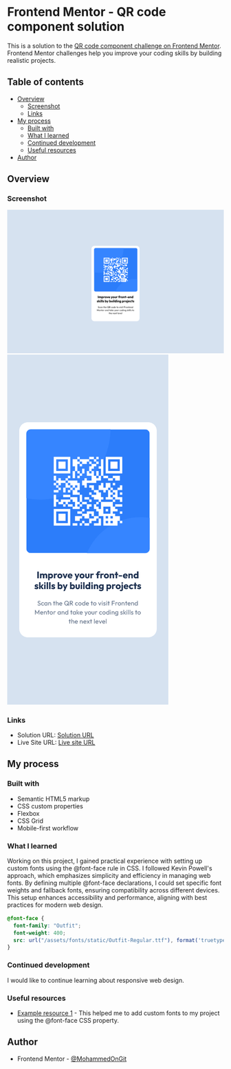 # Frontend Mentor - QR code component solution

This is a solution to the [QR code component challenge on Frontend Mentor](https://www.frontendmentor.io/challenges/qr-code-component-iux_sIO_H). Frontend Mentor challenges help you improve your coding skills by building realistic projects. 

## Table of contents

- [Overview](#overview)
  - [Screenshot](#screenshot)
  - [Links](#links)
- [My process](#my-process)
  - [Built with](#built-with)
  - [What I learned](#what-i-learned)
  - [Continued development](#continued-development)
  - [Useful resources](#useful-resources)
- [Author](#author)



## Overview

### Screenshot

![Desktop view](/screenshots/Screen%20Shot%20desktop_view.png)
![Desktop view](/screenshots/Screen%20Shot%20mobile_view.png)

### Links

- Solution URL: [Solution URL](https://github.com/MohammedOnGit/qr-code-component)
- Live Site URL: [Live site URL](https://mohammedongit.github.io/qr-code-component/)

## My process

### Built with

- Semantic HTML5 markup
- CSS custom properties
- Flexbox
- CSS Grid
- Mobile-first workflow

### What I learned

Working on this project, I gained practical experience with setting up custom fonts using the @font-face rule in CSS. I followed Kevin Powell's approach, which emphasizes simplicity and efficiency in managing web fonts. By defining multiple @font-face declarations, I could set specific font weights and fallback fonts, ensuring compatibility across different devices. This setup enhances accessibility and performance, aligning with best practices for modern web design.

```css
@font-face {
  font-family: "Outfit";
  font-weight: 400;
  src: url("/assets/fonts/static/Outfit-Regular.ttf"), format('truetype');
}
```

### Continued development

I would like to continue learning about responsive web design.

### Useful resources

- [Example resource 1](https://www.example.com) - This helped me to add custom fonts to my project using the @font-face CSS  property.

## Author

- Frontend Mentor - [@MohammedOnGit](https://www.frontendmentor.io/profile/MohammedOnGit)

